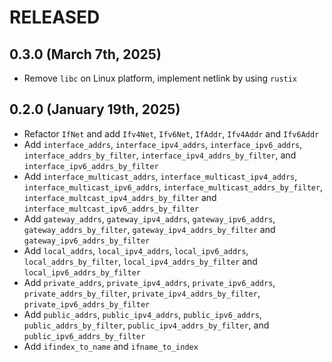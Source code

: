 # RELEASED

## 0.3.0 (March 7th, 2025)

- Remove `libc` on Linux platform, implement netlink by using `rustix`

## 0.2.0 (January 19th, 2025)

- Refactor `IfNet` and add `Ifv4Net`, `Ifv6Net`, `IfAddr`, `Ifv4Addr` and `Ifv6Addr`
- Add `interface_addrs`, `interface_ipv4_addrs`, `interface_ipv6_addrs`, `interface_addrs_by_filter`, `interface_ipv4_addrs_by_filter`, and `interface_ipv6_addrs_by_filter`
- Add `interface_multicast_addrs`, `interface_multicast_ipv4_addrs`, `interface_multicast_ipv6_addrs`, `interface_multicast_addrs_by_filter`, `interface_multcast_ipv4_addrs_by_filter` and `interface_multcast_ipv6_addrs_by_filter`
- Add `gateway_addrs`, `gateway_ipv4_addrs`, `gateway_ipv6_addrs`, `gateway_addrs_by_filter`, `gateway_ipv4_addrs_by_filter` and `gateway_ipv6_addrs_by_filter`
- Add `local_addrs`, `local_ipv4_addrs`, `local_ipv6_addrs`, `local_addrs_by_filter`, `local_ipv4_addrs_by_filter` and `local_ipv6_addrs_by_filter`
- Add `private_addrs`, `private_ipv4_addrs`, `private_ipv6_addrs`, `private_addrs_by_filter`, `private_ipv4_addrs_by_filter`, `private_ipv6_addrs_by_filter`
- Add `public_addrs`, `public_ipv4_addrs`, `public_ipv6_addrs`, `public_addrs_by_filter`, `public_ipv4_addrs_by_filter`, and `public_ipv6_addrs_by_filter`
- Add `ifindex_to_name` and `ifname_to_index`

